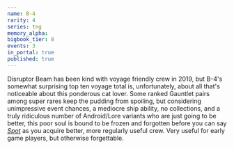 ```yaml
---
name: B-4
rarity: 4
series: tng
memory_alpha:
bigbook_tier: 8
events: 3
in_portal: true
published: true
---
```


Disruptor Beam has been kind with voyage friendly crew in 2019, but B-4's somewhat surprising top ten voyage total is, unfortunately, about all that's noticeable about this ponderous cat lover. Some ranked Gauntlet pairs among super rares keep the pudding from spoiling, but considering unimpressive event chances, a mediocre ship ability, no collections, and a truly ridiculous number of Android/Lore variants who are just going to be better, this poor soul is bound to be frozen and forgotten before you can say [_Spot_](https://www.youtube.com/watch?v=yiRjywbypLA) as you acquire better, more regularly useful crew. Very useful for early game players, but otherwise forgettable.
